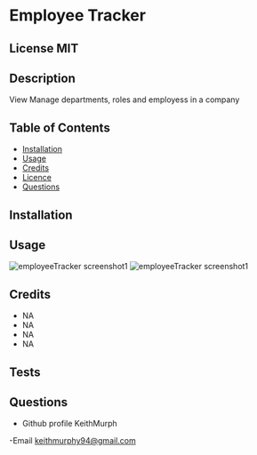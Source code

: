 #  Employee Tracker

 ## License  MIT


 ## Description
 View Manage departments, roles and employess in a company 

 ## Table of Contents
 - [Installation](#howToInstall)
 - [Usage](#usage)
 - [Credits](#credits)
 - [Licence](#license)
 - [Questions](#questions)

 ## Installation
 
<!--  fill out-->
 ## Usage
![employeeTracker screenshot1](https://user-images.githubusercontent.com/85463607/127275243-bdc1ad97-4d97-4392-8628-8b4690ba31cd.png)
![employeeTracker screenshot1](https://user-images.githubusercontent.com/85463607/127275248-3874330a-6d81-47c0-a467-ceb9a04af9c9.png)

    
   

 ## Credits
- NA
- NA
- NA
- NA


 ## Tests

<!--  fill out
  -->

 ## Questions

 - Github profile
  KeithMurph

  -Email
  keithmurphy94@gmail.com

